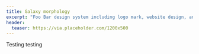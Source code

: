 ```yaml
---
title: Galaxy morphology
excerpt: "Foo Bar design system including logo mark, website design, and branding applications."
header:
  teaser: https://via.placeholder.com/1200x500
---
```


Testing testing
